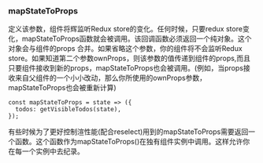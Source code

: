 ###  mapStateToProps
  定义该参数，组件将辉监听Redux store的变化。任何时候，只要redux store变化，mapStateToProps函数就会被调用。该回调函数必须返回一个纯对象。这个对象会与组件的props 合并。如果省略这个参数，你的组件将不会监听Redux store。如果知道第二个参数ownProps，则该参数的值传递到组件的props,而且只要组件接收到新的props，mapStateToProps也会被调用。(例如，当props接收来自父组件的一个小小改动，那么你所使用的ownProps参数，mapStateToProps也会被重新计算)
  ```
  const mapStateToProps = state => ({
    todos: getVisibleTodos(state),
  });
  ```
  有些时候为了更好控制渲性能(配合reselect)用到的mapStateToProps需要返回一个函数。这个函数作为mapStateToProps()在独有组件实例中调用。这样允许你在每一个实例中去纪录。